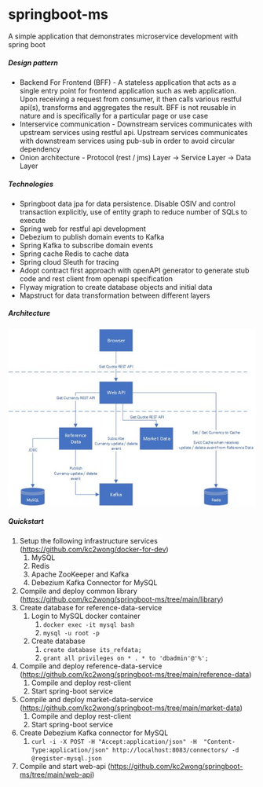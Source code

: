 # springboot-ms
A simple application that demonstrates microservice development with spring boot

##### Design pattern
- Backend For Frontend (BFF) - A stateless application that acts as a single entry point for frontend application such as web application.  Upon receiving a request from consumer, it then calls various restful api(s), transforms and aggregates the result.  BFF is not reusable in nature and is specifically for a particular page or use case
- Interservice communication - Downstream services communicates with upstream services using restful api.  Upstream services communicates with downstream services using pub-sub in order to avoid circular dependency
- Onion architecture - Protocol (rest / jms) Layer -> Service Layer -> Data Layer


##### Technologies
- Springboot data jpa for data persistence.  Disable OSIV and control transaction explicitly, use of entity graph to reduce number of SQLs to execute
- Spring web for restful api development
- Debezium to publish domain events to Kafka
- Spring Kafka to subscribe domain events
- Spring cache Redis to cache data
- Spring cloud Sleuth for tracing
- Adopt contract first approach with openAPI generator to generate stub code and rest client from openapi specification
- Flyway migration to create database objects and initial data
- Mapstruct for data transformation between different layers

##### Architecture
![system-architecture](./docs/architecture.jpg)

##### Quickstart
1. Setup the following infrastructure services (https://github.com/kc2wong/docker-for-dev)
   1. MySQL
   2. Redis
   4. Apache ZooKeeper and Kafka
   5. Debezium Kafka Connector for MySQL
2. Compile and deploy common library (https://github.com/kc2wong/springboot-ms/tree/main/library)
3. Create database for reference-data-service
   1. Login to MySQL docker container
      1. ```docker exec -it mysql bash```
      2. ```mysql -u root -p```
   2. Create database
      1. ```create database its_refdata;```
      2. ```grant all privileges on * . * to 'dbadmin'@'%';```
4. Compile and deploy reference-data-service (https://github.com/kc2wong/springboot-ms/tree/main/reference-data)
   1. Compile and deploy rest-client 
   2. Start spring-boot service
5. Compile and deploy market-data-service (https://github.com/kc2wong/springboot-ms/tree/main/market-data)
   1. Compile and deploy rest-client 
   2. Start spring-boot service
6. Create Debezium Kafka connector for MySQL
   1. ```curl -i -X POST -H "Accept:application/json" -H  "Content-Type:application/json" http://localhost:8083/connectors/ -d @register-mysql.json```
7. Compile and start web-api (https://github.com/kc2wong/springboot-ms/tree/main/web-api)


